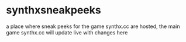 # synthxsneakpeeks
a place where sneak peeks for the game synthx.cc are hosted, 
the main game synthx.cc will update live with changes here
